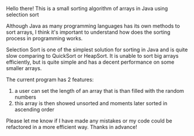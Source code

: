 Hello there! This is a small sorting algorithm of arrays in Java using selection sort

Although Java as many programming languages has its own methods to sort arrays, I think it's important to understand how does the sorting process in programming works.

Selection Sort is one of the simplest solution for sorting in Java and is quite slow comparing to QuickSort or HeapSort. 
It is unable to sort big arrays efficiently, but is quite simple and has a decent performance on some smaller arrays.

The current program has 2 features:

1. a user can set the length of an array that is than filled with the random numbers
2. this array is then showed unsorted and moments later sorted in ascending order


Please let me know if I have made any mistakes or my code could be refactored in a more efficient way. Thanks in advance!
